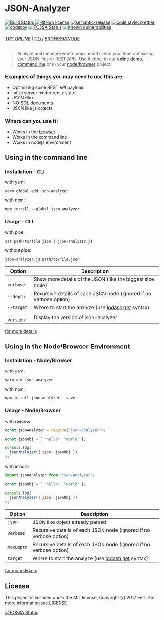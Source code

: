 # JSON-Analyzer
[![Build Status](https://travis-ci.org/Fetz/json-analyzer.svg?branch=master)](https://travis-ci.org/Fetz/json-analyzer) [![GitHub license](https://img.shields.io/badge/license-MIT-blue.svg)](https://github.com/Fetz/json-analyzer/blob/master/LICENSE) [![semantic-release](https://img.shields.io/badge/%20%20%F0%9F%93%A6%F0%9F%9A%80-semantic--release-e10079.svg)](https://github.com/semantic-release/semantic-release) [![code style: prettier](https://img.shields.io/badge/code_style-prettier-ff69b4.svg)](https://github.com/prettier/prettier) [![codecov](https://codecov.io/gh/Fetz/json-analyzer/branch/master/graph/badge.svg)](https://codecov.io/gh/Fetz/json-analyzer) [![FOSSA Status](https://app.fossa.io/api/projects/git%2Bgithub.com%2FFetz%2Fjson-analyzer.svg?type=shield)](https://app.fossa.io/projects/git%2Bgithub.com%2FFetz%2Fjson-analyzer?ref=badge_shield) [![Known Vulnerabilities](https://snyk.io/test/github/Fetz/json-analyzer/badge.svg)](https://snyk.io/test/github/Fetz/json-analyzer)

###### [TRY ONLINE](https://fetz.github.io/json-analyzer/#try-online) | [CLI](#using-in-the-command-line) | [BROWSER/NODE](using-in-the-nodebrowser-environment)

> Analyze and measure where you should spend your time optimizing your JSON files or REST APIs.
> Use it either in our [online demo](https://fetz.github.io/json-analyzer/#try-online), [command line](#using-in-the-command-line) or in your [node/browser](#using-in-the-nodebrowser-environment) project.

### Examples of things you may need to use this are:
- Optimizing some REST API payload
- Initial server render redux state
- JSON files
- NO-SQL documents
- JSON like js objects

### Where can you use it:
- Works in the [browser](https://fetz.github.io/json-analyzer/#try-online)
- Works in the command line
- Works in nodejs environment

## Using in the command line

### Installation - CLI

with yarn:

`yarn global add json-analyzer`

with npm:

`npm install --global json-analyzer`

### Usage - CLI

with pipe:

`cat path/to/file.json | json-analyzer.js`

without pipe:

`json-analyzer.js path/to/file.json`

| Option          | Description |
|-----------------|-------------|
| `--verbose`     | Show more details of the JSON (like the biggest size node) |
| `--depth`       | Recursive details of each JSON node (ignored if no verbose option) |
| `--target`      | Where to start the analyze (use [lodash.get](https://lodash.com/docs/lastest#get) syntax) |
| `--version`     | Display the version of json-analyzer |

[for more details](https://fetz.github.io/json-analyzer/#cli-example)

## Using in the Node/Browser Environment

### Installation - Node/Browser

with yarn:

`yarn add json-analyzer`

with npm:

`npm install json-analyzer --save`

### Usage - Node/Browser

with require:
```javascript
const jsonAnalyzer = require("json-analyzer");

const jsonObj = { "hello": "world" };

console.log(
  jsonAnalyzer({ json: jsonObj })
);
```

with import:
```javascript
import jsonAnalyzer from "json-analyzer";

const jsonObj = { "hello": "world" };

console.log(
  jsonAnalyzer({ json: jsonObj })
);
```

| Option          | Description |
|-----------------|-------------|
| `json`          | JSON like object already parsed |
| `verbose`       | Recursive details of each JSON node (ignored if no verbose option) |
| `maxDepth`      | Recursive details of each JSON node (ignored if no verbose option) |
| `target`        | Where to start the analyze (use [lodash.get](https://lodash.com/docs/lastest#get) syntax) |

[for more details](https://fetz.github.io/json-analyzer/#code-example)

## License

This project is licensed under the MIT license, Copyright (c) 2017 Fetz. For more information see [LICENSE](./LICENSE)


[![FOSSA Status](https://app.fossa.io/api/projects/git%2Bgithub.com%2FFetz%2Fjson-analyzer.svg?type=large)](https://app.fossa.io/projects/git%2Bgithub.com%2FFetz%2Fjson-analyzer?ref=badge_large)
